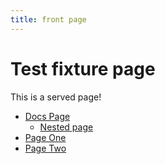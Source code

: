 ```yaml
---
title: front page
---
```

# Test fixture page
This is a served page!
- [Docs Page](/docs)
    - [Nested page](/docs/nested)
- [Page One](/page-one)		
- [Page Two](/page-two)